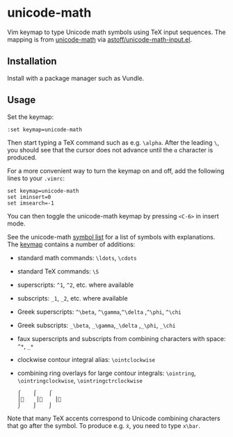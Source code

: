 
unicode-math
============

Vim keymap to type Unicode math symbols using TeX input sequences. The mapping
is from [unicode-math] via [astoff/unicode-math-input.el].


Installation
------------

Install with a package manager such as Vundle.


Usage
-----

Set the keymap:

    :set keymap=unicode-math

Then start typing a TeX command such as e.g. `\alpha`. After the leading `\`,
you should see that the cursor does not advance until the `α` character is
produced.

For a more convenient way to turn the keymap on and off, add the following lines
to your `.vimrc`:

    set keymap=unicode-math
    set iminsert=0
    set imsearch=-1

You can then toggle the unicode-math keymap by pressing `<C-6>` in insert mode.

See the unicode-math [symbol list] for a list of symbols with explanations. The
[keymap](keymap/unicode-math.vim) contains a number of additions:

- standard math commands: `\ldots`, `\cdots`
- standard TeX commands: `\S`
- superscripts: `^1`, `^2`, etc. where available
- subscripts: `_1`, `_2`, etc. where available
- Greek superscripts: `^\beta`, `^\gamma`,`^\delta` ,`^\phi`, `^\chi`
- Greek subscripts: `_\beta`, `_\gamma`,`_\delta` ,`_\phi`, `_\chi`
- faux superscripts and subscripts from combining characters with space: `^*`,
  `_*`
- clockwise contour integral alias: `\ointclockwise`
- combining ring overlays for large contour integrals: `\ointring`,
  `\ointringclockwise`, `\ointringctrclockwise`

      ⌠    ⌠    ⌠
      ⎮⃘    ⎮⃙    ⎮⃚
      ⌡    ⌡    ⌡

Note that many TeX accents correspond to Unicode combining characters that go
after the symbol.  To produce e.g. `x̄`, you need to type `x\bar`.


[unicode-math]: http://ctan.org/pkg/unicode-math
[astoff/unicode-math-input.el]: https://github.com/astoff/unicode-math-input.el
[symbol list]: http://mirrors.ctan.org/macros/unicodetex/latex/unicode-math/unimath-symbols.pdf
